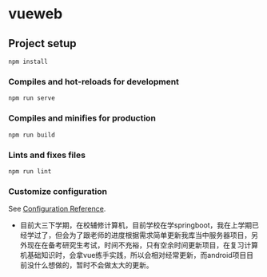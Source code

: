 # vueweb

## Project setup
```
npm install
```

### Compiles and hot-reloads for development
```
npm run serve
```

### Compiles and minifies for production
```
npm run build
```

### Lints and fixes files
```
npm run lint
```

### Customize configuration
See [Configuration Reference](https://cli.vuejs.org/config/).


- 目前大三下学期，在校辅修计算机，目前学校在学springboot，我在上学期已经学过了，但会为了跟老师的进度根据需求简单更新我库当中服务器项目，另外现在在备考研究生考试，时间不充裕，只有空余时间更新项目，在复习计算机基础知识时，会拿vue练手实践，所以会相对经常更新，而android项目目前没什么想做的，暂时不会做太大的更新。
